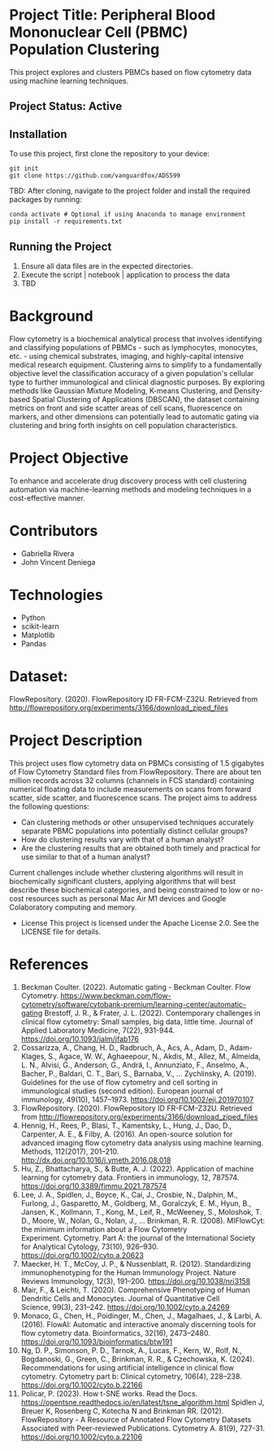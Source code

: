 # Project Title: Peripheral Blood Mononuclear Cell (PBMC) Population Clustering

This project explores and clusters PBMCs based on flow cytometry data using machine learning techniques.

## Project Status: Active

## Installation

To use this project, first clone the repository to your device:
```
git init
git clone https://github.com/vanguardfox/ADS599
```

TBD: After cloning, navigate to the project folder and install the required packages by running:
```
conda activate # Optional if using Anaconda to manage environment
pip install -r requirements.txt
```

## Running the Project

1. Ensure all data files are in the expected directories.
2. Execute the script | notebook | application to process the data
3. TBD

# Background
Flow cytometry is a biochemical analytical process that involves identifying and classifying populations of PBMCs - such as lymphocytes, monocytes, etc. - using chemical substrates, imaging, and highly-capital intensive medical research equipment. Clustering aims to simplify to a fundamentally objective level the classification accuracy of a given population's cellular type to further immunological and clinical diagnostic purposes. By exploring methods like Gaussian Mixture Modeling, K-means Clustering, and Density-based Spatial Clustering of Applications (DBSCAN), the dataset containing metrics on front and side scatter areas of cell scans, fluorescence on markers, and other dimensions can potentially lead to automatic gating via clustering and bring forth insights on cell population characteristics.

# Project Objective
To enhance and accelerate drug discovery process with cell clustering automation via machine-learning methods and modeling techniques in a cost-effective manner.

# Contributors
* Gabriella Rivera
* John Vincent Deniega

# Technologies
* Python
* scikit-learn
* Matplotlib
* Pandas

# Dataset:
FlowRepository. (2020). FlowRepository ID FR-FCM-Z32U. Retrieved from http://flowrepository.org/experiments/3166/download_ziped_files

# Project Description
This project uses flow cytometry data on PBMCs consisting of 1.5 gigabytes of Flow Cytometry Standard files from FlowRepository. There are about ten million records across 32 columns (channels in FCS standard) containing numerical floating data to include measurements on scans from forward scatter, side scatter, and fluorescence scans. The project aims to address the following questions:
* Can clustering methods or other unsupervised techniques accurately separate PBMC populations into potentially distinct cellular groups?
* How do clustering results vary with that of a human analyst?
* Are the clustering results that are obtained both timely and practical for use similar to that of a human analyst?

Current challenges include whether clustering algorithms will result in biochemically significant clusters, applying algorithms that will best describe these biochemical categories, and being constrained to low or no-cost resources such as personal Mac Air M1 devices and Google Colaboratory computing and memory.

* License
This project is licensed under the Apache License 2.0. See the LICENSE file for details.

# References
1. Beckman Coulter. (2022). Automatic gating - Beckman Coulter. Flow Cytometry. https://www.beckman.com/flow-cytometry/software/cytobank-premium/learning-center/automatic-gating 
Brestoff, J. R., & Frater, J. L. (2022). Contemporary challenges in clinical flow cytometry: Small samples, big data, little time. Journal of Applied Laboratory Medicine, 7(22), 931-944. https://doi.org/10.1093/jalm/jfab176
2. Cossarizza, A., Chang, H. D., Radbruch, A., Acs, A., Adam, D., Adam-Klages, S., Agace, W. W., Aghaeepour, N., Akdis, M., Allez, M., Almeida, L. N., Alvisi, G., Anderson, G., Andrä, I., Annunziato, F., Anselmo, A., Bacher, P., Baldari, C. T., Bari, S., Barnaba, V., … Zychlinsky, A. (2019). Guidelines for the use of flow cytometry and cell sorting in immunological studies (second edition). European journal of immunology, 49(10), 1457–1973. https://doi.org/10.1002/eji.201970107 
3. FlowRepository. (2020). FlowRepository ID FR-FCM-Z32U. Retrieved from http://flowrepository.org/experiments/3166/download_ziped_files
4. Hennig, H., Rees, P., Blasi, T., Kamentsky, L., Hung, J., Dao, D., Carpenter, A. E., & Filby, A. (2016). An open-source solution for advanced imaging flow cytometry data analysis using machine learning. Methods, 112(2017), 201–210. http://dx.doi.org/10.1016/j.ymeth.2016.08.018
5. Hu, Z., Bhattacharya, S., & Butte, A. J. (2022). Application of machine learning for cytometry data. Frontiers in immunology, 12, 787574. https://doi.org/10.3389/fimmu.2021.787574 
6. Lee, J. A., Spidlen, J., Boyce, K., Cai, J., Crosbie, N., Dalphin, M., Furlong, J., Gasparetto, M., Goldberg, M., Goralczyk, E. M., Hyun, B., Jansen, K., Kollmann, T., Kong, M., Leif, R., McWeeney, S., Moloshok, T. D., Moore, W., Nolan, G., Nolan, J., … Brinkman, R. R. (2008). MIFlowCyt: the minimum information about a Flow Cytometry Experiment. Cytometry. Part A: the journal of the International Society for Analytical Cytology, 73(10), 926–930. https://doi.org/10.1002/cyto.a.20623 
7. Maecker, H. T., McCoy, J. P., & Nussenblatt, R. (2012). Standardizing immunophenotyping for the Human Immunology Project. Nature Reviews Immunology, 12(3), 191–200. https://doi.org/10.1038/nri3158 
8. Mair, F., & Leichti, T. (2020). Comprehensive Phenotyping of Human Dendritic Cells and Monocytes. Journal of Quantitative Cell Science, 99(3), 231–242. https://doi.org/10.1002/cyto.a.24269
9. Monaco, G., Chen, H., Poidinger, M., Chen, J., Magalhaes, J., & Larbi, A. (2016). FlowAI: Automatic and interactive anomaly discerning tools for flow cytometry data. Bioinformatics, 32(16), 2473–2480. https://doi.org/10.1093/bioinformatics/btw191
10. Ng, D. P., Simonson, P. D., Tarnok, A., Lucas, F., Kern, W., Rolf, N., Bogdanoski, G., Green, C., Brinkman, R. R., & Czechowska, K. (2024). Recommendations for using artificial intelligence in clinical flow cytometry. Cytometry part b: Clinical cytometry, 106(4), 228–238. https://doi.org/10.1002/cyto.b.22166 
11. Policar, P. (2023). How t-SNE works. Read the Docs. https://opentsne.readthedocs.io/en/latest/tsne_algorithm.html
Spidlen J, Breuer K, Rosenberg C, Kotecha N and Brinkman RR. (2012). FlowRepository - A Resource of Annotated Flow Cytometry Datasets Associated with Peer-reviewed Publications. Cytometry A. 81(9), 727-31. https://doi.org/10.1002/cyto.a.22106 


